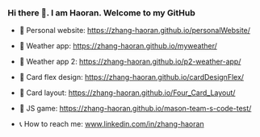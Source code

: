 ### Hi there 👋. I am Haoran. Welcome to my GitHub
- 📌 Personal website: https://zhang-haoran.github.io/personalWebsite/
- 📌 Weather app: https://zhang-haoran.github.io/myweather/
- 📌 Weather app 2: https://zhang-haoran.github.io/p2-weather-app/
- 📌 Card flex design: https://zhang-haoran.github.io/cardDesignFlex/
- 📌 Card layout: https://zhang-haoran.github.io/Four_Card_Layout/
- 📌 JS game: https://zhang-haoran.github.io/mason-team-s-code-test/
  
- 📞 How to reach me: www.linkedin.com/in/zhang-haoran
